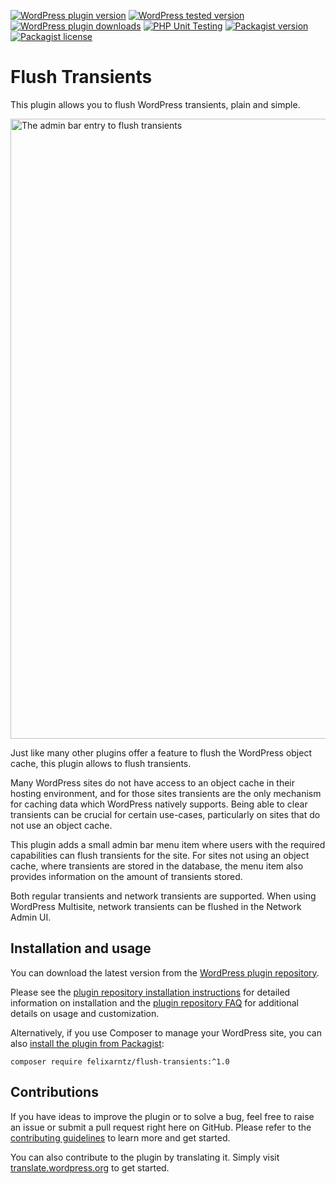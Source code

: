 [![WordPress plugin version](https://img.shields.io/wordpress/plugin/v/flush-transients?style=for-the-badge)](https://wordpress.org/plugins/flush-transients/)
[![WordPress tested version](https://img.shields.io/wordpress/plugin/tested/flush-transients?style=for-the-badge)](https://wordpress.org/plugins/flush-transients/)
[![WordPress plugin downloads](https://img.shields.io/wordpress/plugin/dt/flush-transients?style=for-the-badge)](https://wordpress.org/plugins/flush-transients/)
[![PHP Unit Testing](https://img.shields.io/github/actions/workflow/status/felixarntz/flush-transients/php-test.yml?style=for-the-badge&label=PHP%20Unit%20Testing)](https://github.com/felixarntz/flush-transients/actions/workflows/php-test.yml)
[![Packagist version](https://img.shields.io/packagist/v/felixarntz/flush-transients?style=for-the-badge)](https://packagist.org/packages/felixarntz/flush-transients)
[![Packagist license](https://img.shields.io/packagist/l/felixarntz/flush-transients?style=for-the-badge)](https://packagist.org/packages/felixarntz/flush-transients)

# Flush Transients

This plugin allows you to flush WordPress transients, plain and simple.

<img width="992" alt="The admin bar entry to flush transients" src="https://github.com/felixarntz/flush-transients/assets/3531426/5ba63b27-3431-4ba2-8776-1ec224007062">

Just like many other plugins offer a feature to flush the WordPress object cache, this plugin allows to flush transients.

Many WordPress sites do not have access to an object cache in their hosting environment, and for those sites transients are the only mechanism for caching data which WordPress natively supports. Being able to clear transients can be crucial for certain use-cases, particularly on sites that do not use an object cache.

This plugin adds a small admin bar menu item where users with the required capabilities can flush transients for the site. For sites not using an object cache, where transients are stored in the database, the menu item also provides information on the amount of transients stored.

Both regular transients and network transients are supported. When using WordPress Multisite, network transients can be flushed in the Network Admin UI.


## Installation and usage

You can download the latest version from the [WordPress plugin repository](https://wordpress.org/plugins/flush-transients/).

Please see the [plugin repository installation instructions](https://wordpress.org/plugins/flush-transients/#installation) for detailed information on installation and the [plugin repository FAQ](https://wordpress.org/plugins/flush-transients/#faq) for additional details on usage and customization.

Alternatively, if you use Composer to manage your WordPress site, you can also [install the plugin from Packagist](https://packagist.org/packages/felixarntz/flush-transients):

```
composer require felixarntz/flush-transients:^1.0
```

## Contributions

If you have ideas to improve the plugin or to solve a bug, feel free to raise an issue or submit a pull request right here on GitHub. Please refer to the [contributing guidelines](https://github.com/felixarntz/flush-transients/blob/main/CONTRIBUTING.md) to learn more and get started.

You can also contribute to the plugin by translating it. Simply visit [translate.wordpress.org](https://translate.wordpress.org/projects/wp-plugins/flush-transients) to get started.
